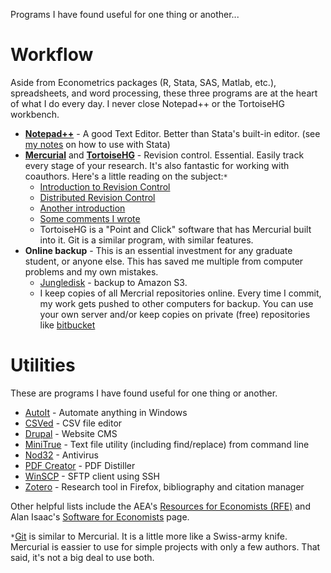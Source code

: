 Programs I have found useful for one thing or another...

# Workflow #

Aside from Econometrics packages (R, Stata, SAS, Matlab, etc.), spreadsheets, and word processing,
these three programs are at the heart of what I do every day. I never close Notepad++ or the TortoiseHG workbench.

  * **[Notepad++](http://notepad-plus.sourceforge.net)** - A good Text Editor.  Better than Stata's built-in editor.  (see [my notes](http://code.google.com/p/notepad-stats-integration/) on how to use with Stata)
  * **[Mercurial](http://mercurial.selenic.com/)** and **[TortoiseHG](http://tortoisehg.bitbucket.org/)** - Revision control.  Essential.  Easily track every stage of your research.  It's also fantastic for working with coauthors. Here's a little reading on the subject:`*`
    * [Introduction to Revision Control](http://betterexplained.com/articles/a-visual-guide-to-version-control/)
    * [Distributed Revision Control](http://betterexplained.com/articles/intro-to-distributed-version-control-illustrated/)
    * [Another introduction](http://hginit.com/)
    * [Some comments I wrote](http://www.michaelnormanmitchell.com/stow/ssc-help-files-over-the-internet.html?lastPage=true#comment12622222)
    * TortoiseHG is a "Point and Click" software that has Mercurial built into it.  Git is a similar program, with similar features.
  * **Online backup** - This is an essential investment for any graduate student, or anyone else. This has saved me multiple from computer problems and my own mistakes.
    * [Jungledisk](http://www.jungledisk.com) - backup to Amazon S3.
    * I keep copies of all Mercrial repositories online.  Every time I commit, my work gets pushed to other computers for backup.  You can use your own server and/or keep copies on private (free) repositories like [bitbucket](http://bitbucket.com)

# Utilities #

These are programs I have found useful for one thing or another.

  * [AutoIt](http://www.autoitscript.com/) - Automate anything in Windows
  * [CSVed](http://csved.sjfrancke.nl/) - CSV file editor
  * [Drupal](http://drupal.org) - Website CMS
  * [MiniTrue](http://www.idiotsdelight.net/minitrue/) - Text file utility (including find/replace) from command line
  * [Nod32](http://www.eset.com) - Antivirus
  * [PDF Creator](http://sourceforge.net/projects/pdfcreator/) - PDF Distiller
  * [WinSCP](http://www.winscp.net/) - SFTP client using SSH
  * [Zotero](http://www.zotero.org/) - Research tool in Firefox, bibliography and citation manager

Other helpful lists include the AEA's [Resources for Economists (RFE)](http://www.rfe.org/) and Alan Isaac's [Software for Economists](http://econpy.googlecode.com/svn/trunk/software4econ.xhtml) page.


`*`[Git](http://git-scm.com/) is similar to Mercurial. It is a little more like a Swiss-army knife. Mercurial is eassier to use for simple projects with only a few authors. That said, it's not a big deal to use both.